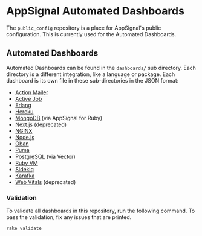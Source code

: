# AppSignal Automated Dashboards

The `public_config` repository is a place for AppSignal's public configuration. This is currently used for the Automated Dashboards.

## Automated Dashboards

Automated Dashboards can be found in the `dashboards/` sub directory. Each directory is a different integration, like a language or package. Each dashboard is its own file in these sub-directories in the JSON format:

- [Action Mailer](/dashboards/action_mailer/)
- [Active Job](/dashboards/active_job/)
- [Erlang](/dashboards/erlang/)
- [Heroku](/dashboards/heroku/)
- [MongoDB](/dashboards/mongodb/) (via AppSignal for Ruby)
- [Next.js](/dashboards/nextjs/) (deprecated)
- [NGINX](/dashboards/nginx/)
- [Node.js](/dashboards/nodejs/)
- [Oban](/dashboards/oban/)
- [Puma](/dashboards/puma/)
- [PostgreSQL](/dashboards/postgresql/) (via Vector)
- [Ruby VM](/dashboards/ruby_vm/)
- [Sidekiq](/dashboards/sidekiq/)
- [Karafka](/dashboards/karafka/)
- [Web Vitals](/dashboard/web-vitals/) (deprecated)

### Validation

To validate all dashboards in this repository, run the following command. To pass the validation, fix any issues that are printed.

```
rake validate
```
